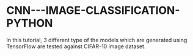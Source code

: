 # CNN---IMAGE-CLASSIFICATION-PYTHON
In this tutorial, 3 different type of the models which are generated using TensorFlow are tested against CIFAR-10 image dataset.
